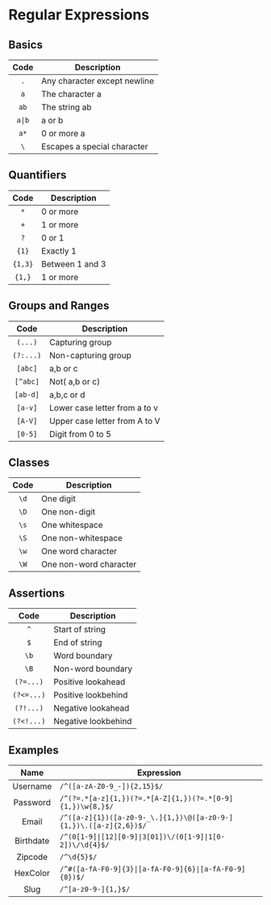 # Regular Expressions

## Basics

|               Code                | Description                  |
| :-------------------------------: | ---------------------------- |
|                `.`                | Any character except newline |
|                `a`                | The character a              |
|               `ab`                | The string ab                |
|              `a\|b`               | a or b                       |
|               `a*`                | 0 or more a                  |
| `\` | Escapes a special character |

## Quantifiers

|  Code   | Description     |
| :-----: | --------------- |
|   `*`   | 0 or more       |
|   `+`   | 1 or more       |
|   `?`   | 0 or 1          |
|  `{1}`  | Exactly 1       |
| `{1,3}` | Between 1 and 3 |
| `{1,}`  | 1 or more       |

## Groups and Ranges

|   Code    | Description                   |
| :-------: | ----------------------------- |
|  `(...)`  | Capturing group               |
| `(?:...)` | Non-capturing group           |
|  `[abc]`  | a,b or c                      |
| `[^abc]`  | Not( a,b or c)                |
| `[ab-d]`  | a,b,c or d                    |
|  `[a-v]`  | Lower case letter from a to v |
|  `[A-V]`  | Upper case letter from A to V |
|  `[0-5]`  | Digit from 0 to 5             |

## Classes

| Code | Description            |
| :--: | ---------------------- |
| `\d` | One digit              |
| `\D` | One non-digit          |
| `\s` | One whitespace         |
| `\S` | One non-whitespace     |
| `\w` | One word character     |
| `\W` | One non-word character |

## Assertions

|    Code    | Description         |
| :--------: | ------------------- |
|    `^`     | Start of string     |
|    `$`     | End of string       |
|    `\b`    | Word boundary       |
|    `\B`    | Non-word boundary   |
| `(?=...)`  | Positive lookahead  |
| `(?<=...)` | Positive lookbehind |
| `(?!...)`  | Negative lookahead  |
| `(?<!...)` | Negative lookbehind |

## Examples

|   Name    | Expression                                                        |
| :-------: | ----------------------------------------------------------------- |
| Username  | `/^([a-zA-Z0-9_-]){2,15}$/`                                       |
| Password  | `/^(?=.*[a-z]{1,})(?=.*[A-Z]{1,})(?=.*[0-9]{1,})\w{8,}$/`         |
|   Email   | `/^([a-z]{1})([a-z0-9-_\.]{1,})\@([a-z0-9-]{1,})\.([a-z]{2,6})$/` |
| Birthdate | `/^(0[1-9]\|[12][0-9]\|3[01])\/(0[1-9]\|1[0-2])\/\d{4}$/`         |
|  Zipcode  | `/^\d{5}$/`                                                       |
| HexColor  | `/^#([a-fA-F0-9]{3}\|[a-fA-F0-9]{6}\|[a-fA-F0-9]{8})$/`           |
|   Slug    | `/^[a-z0-9-]{1,}$/`                                               |
